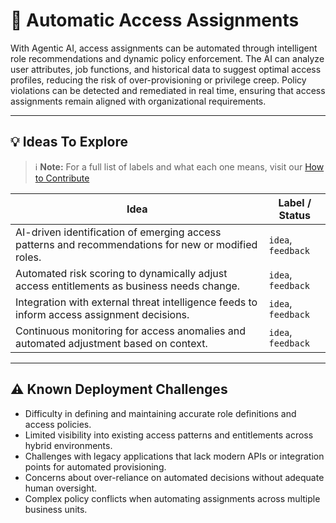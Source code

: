 # 🔄 Automatic Access Assignments

With Agentic AI, access assignments can be automated through intelligent role recommendations and dynamic policy enforcement. The AI can analyze user attributes, job functions, and historical data to suggest optimal access profiles, reducing the risk of over-provisioning or privilege creep. Policy violations can be detected and remediated in real time, ensuring that access assignments remain aligned with organizational requirements.

---

## 💡 Ideas To Explore

 > ℹ️ **Note:** For a full list of labels and what each one means, visit our [How to Contribute](https://github.com/microsoft/EntraSuite-Training/blob/main/Agentic/Readme.md#-how-to-contribute)

| Idea | Label / Status |
|------|----------------|
| AI-driven identification of emerging access patterns and recommendations for new or modified roles. | `idea`, `feedback` |
| Automated risk scoring to dynamically adjust access entitlements as business needs change. | `idea`, `feedback` |
| Integration with external threat intelligence feeds to inform access assignment decisions. | `idea`, `feedback` |
| Continuous monitoring for access anomalies and automated adjustment based on context. | `idea`, `feedback` |

---

## ⚠️ Known Deployment Challenges

- Difficulty in defining and maintaining accurate role definitions and access policies.
- Limited visibility into existing access patterns and entitlements across hybrid environments.
- Challenges with legacy applications that lack modern APIs or integration points for automated provisioning.
- Concerns about over-reliance on automated decisions without adequate human oversight.
- Complex policy conflicts when automating assignments across multiple business units.
